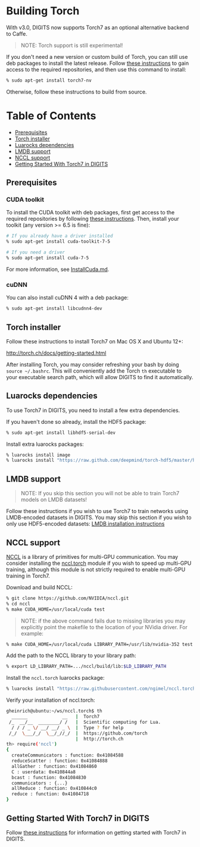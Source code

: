 # Building Torch

With v3.0, DIGITS now supports Torch7 as an optional alternative backend to Caffe.

> NOTE: Torch support is still experimental!

If you don't need a new version or custom build of Torch, you can still use deb packages to install the latest release.
Follow [these instructions](UbuntuInstall.md#repository-access) to gain access to the required repositories, and then use this command to install:
```sh
% sudo apt-get install torch7-nv
```
Otherwise, follow these instructions to build from source.

Table of Contents
=================
* [Prerequisites](#prerequisites)
* [Torch installer](#torch-installer)
* [Luarocks dependencies](#luarocks-dependencies)
* [LMDB support](#lmdb-support)
* [NCCL support](#nccl-support)
* [Getting Started With Torch7 in DIGITS](#getting-started-with-torch7-in-digits)

## Prerequisites

### CUDA toolkit

To install the CUDA toolkit with deb packages, first get access to the required repositories by following [these instructions](UbuntuInstall.md#repository-access).
Then, install your toolkit (any version >= 6.5 is fine):
```sh
# If you already have a driver installed
% sudo apt-get install cuda-toolkit-7-5

# If you need a driver
% sudo apt-get install cuda-7-5
```
For more information, see [InstallCuda.md](InstallCuda.md).

### cuDNN

You can also install cuDNN 4 with a deb package:
```sh
% sudo apt-get install libcudnn4-dev
```

## Torch installer

Follow these instructions to install Torch7 on Mac OS X and Ubuntu 12+:

http://torch.ch/docs/getting-started.html

After installing Torch, you may consider refreshing your bash by doing `source ~/.bashrc`. This will conveniently add the Torch `th` executable to your executable search path, which will allow DIGITS to find it automatically.

## Luarocks dependencies

To use Torch7 in DIGITS, you need to install a few extra dependencies.

If you haven't done so already, install the HDF5 package:
```sh
% sudo apt-get install libhdf5-serial-dev
```

Install extra luarocks packages:
```sh
% luarocks install image
% luarocks install "https://raw.github.com/deepmind/torch-hdf5/master/hdf5-0-0.rockspec"
```

## LMDB support

> NOTE: If you skip this section you will not be able to train Torch7 models on LMDB datasets!

Follow these instructions if you wish to use Torch7 to train networks using LMDB-encoded datasets in DIGITS. You may skip this section if you wish to only use HDF5-encoded datasets:
[LMDB installation instructions](BuildTorchLMDB.md)

## NCCL support

[NCCL](https://github.com/NVIDIA/nccl) is a library of primitives for multi-GPU communication.
You may consider installing the [nccl.torch](https://github.com/ngimel/nccl.torch) module if you wish to speed up
multi-GPU training, although this module is not strictly required to enable multi-GPU training in Torch7.

Download and build NCCL:
```sh
% git clone https://github.com/NVIDIA/nccl.git
% cd nccl
% make CUDA_HOME=/usr/local/cuda test
```

> NOTE: if the above command fails due to missing libraries you may explicitly point the makefile to the location of your NVidia driver. For example:

```sh
% make CUDA_HOME=/usr/local/cuda LIBRARY_PATH=/usr/lib/nvidia-352 test
```

Add the path to the NCCL library to your library path:
```sh
% export LD_LIBRARY_PATH=.../nccl/build/lib:$LD_LIBRARY_PATH
```

Install the `nccl.torch` luarocks package:
```sh
% luarocks install "https://raw.githubusercontent.com/ngimel/nccl.torch/master/nccl-scm-1.rockspec"
```

Verify your installation of nccl.torch:
```sh
gheinrich@ubuntu:~/ws/nccl.torch$ th
  ______             __   |  Torch7
 /_  __/__  ________/ /   |  Scientific computing for Lua.
  / / / _ \/ __/ __/ _ \  |  Type ? for help
 /_/  \___/_/  \__/_//_/  |  https://github.com/torch
                          |  http://torch.ch
th> require('nccl')
{
  createCommunicators : function: 0x41084588
  reduceScatter : function: 0x41084888
  allGather : function: 0x41084860
  C : userdata: 0x410844a8
  bcast : function: 0x41084830
  communicators : {...}
  allReduce : function: 0x410844c0
  reduce : function: 0x41084718
}
```

## Getting Started With Torch7 in DIGITS

Follow [these instructions](GettingStartedTorch.md) for information on getting started with Torch7 in DIGITS.
